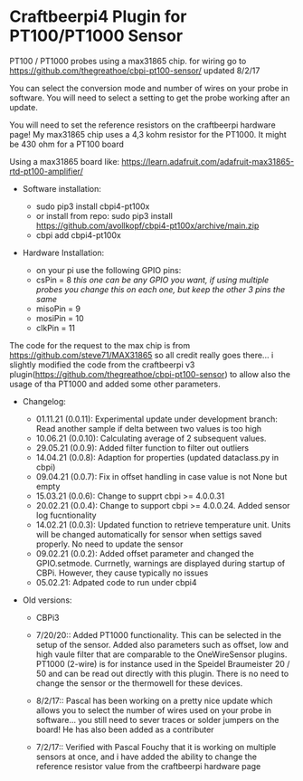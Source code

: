 # Craftbeerpi4 Plugin for PT100/PT1000 Sensor

PT100 / PT1000 probes using a max31865 chip.  for wiring go to https://github.com/thegreathoe/cbpi-pt100-sensor/ updated 8/2/17

You can select the conversion mode and number of wires on your probe in software.  You will need to select a setting to get the probe working after an update.

You will need to set the reference resistors on the craftbeerpi hardware page!  My max31865 chip uses a 4,3 kohm resistor for the PT1000. It might be 430 ohm for a PT100 board

Using a max31865 board like: https://learn.adafruit.com/adafruit-max31865-rtd-pt100-amplifier/

- Software installation:

	- sudo pip3 install cbpi4-pt100x
	- or install from repo: sudo pip3 install https://github.com/avollkopf/cbpi4-pt100x/archive/main.zip
	- cbpi add cbpi4-pt100x


- Hardware Installation:

	- on your pi use the following GPIO pins:
	- csPin = 8  *this one can be any GPIO you want, if using multiple probes you change this on each one, but keep the other 3 pins the same*
	- misoPin = 9
	- mosiPin = 10
	- clkPin = 11



The code for the request to the max chip is from https://github.com/steve71/MAX31865 so all credit really goes there... i slightly modified the code from the craftbeerpi v3 plugin(https://github.com/thegreathoe/cbpi-pt100-sensor) to allow also the usage of tha PT1000 and added some other parameters.

- Changelog:
	
	- 01.11.21 (0.0.11): Experimental update under development branch: Read another sample if delta between two values is too high
	- 10.06.21 (0.0.10): Calculating average of 2 subsequent values.
	- 29.05.21 (0.0.9): Added filter function to filter out outliers
	- 14.04.21 (0.0.8): Adaption for properties (updated dataclass.py in cbpi)
	- 09.04.21 (0.0.7): Fix in offset handling in case value is not None but empty
	- 15.03.21 (0.0.6): Change to supprt cbpi >= 4.0.0.31
	- 20.02.21 (0.0.4): Change to support cbpi >= 4.0.0.24. Added sensor log fucntionality
	- 14.02.21 (0.0.3): Updated function to retrieve temperature unit. Units will be changed automatically for sensor when settigs saved properly. No need to update the sensor 
	- 09.02.21 (0.0.2): Added offset parameter and changed the GPIO.setmode. Currnetly, warnings are displayed during startup of CBPi. However, they cause typically no issues
	- 05.02.21: Adpated code to run under cbpi4

- Old versions:

	- CBPi3
	- 7/20/20:: Added PT1000 functionality. This can be selected in the setup of the sensor. Added also parameters such as offset, low and high vaule filter that are comparable to the OneWireSensor plugins. PT1000 (2-wire) is for instance used in the Speidel Braumeister 20 / 50 and can be read out directly with this plugin. There is no need to change the sensor or the thermowell for these devices.

	- 8/2/17:: Pascal has been working on a pretty nice update which allows you to select the number of wires used on your probe in software... you still need to sever traces or solder jumpers on the board!  He has also been added as a contributer

	- 7/2/17:: Verified with Pascal Fouchy that it is working on multiple sensors at once, and i have added the ability to change the reference resistor value from the craftbeerpi hardware page


